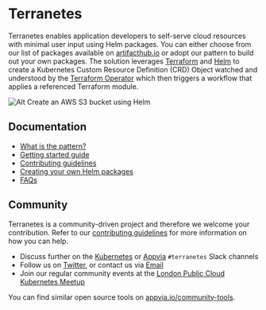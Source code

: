 # Terranetes

Terranetes enables application developers to self-serve cloud resources with minimal user input using Helm packages. You can either choose from our list of packages available on [artifacthub.io](https://artifacthub.io/packages/search?ts_query_web=appvia) or adopt our pattern to build out your own packages. The solution leverages [Terraform](https://www.terraform.io/) and [Helm](https://helm.sh/) to create a Kubernetes Custom Resource Definition (CRD) Object watched and understood by the [Terraform Operator](https://github.com/isaaguilar/terraform-operator) which then triggers a workflow that applies a referenced Terraform module.

![Alt Create an AWS S3 bucket using Helm](https://github.com/appvia/terranetes/blob/main/images/terranetes.gif)

## Documentation
- [What is the pattern?](../docs/what-is-the-pattern.md)
- [Getting started guide](../docs/getting-started.md)
- [Contributing guidelines](../docs/contributing-guidelines.md)
- [Creating your own Helm packages](../docs/creating-your-own-helm-packages.md)
- [FAQs](../docs/faqs.md)

## Community
Terranetes is a community-driven project and therefore we welcome your contribution. Refer to our [contributing guidelines](../docs/contributing-guidelines.md) for more information on how you can help.
- Discuss further on the [Kubernetes](https://slack.k8s.io/) or [Appvia](https://join.slack.com/t/appvia-community/shared_invite/zt-rcqz9vif-eDDQrbD_EAZBxsem30c2bQ) `#terranetes` Slack channels
- Follow us on [Twitter](https://twitter.com/appvia_io), or contact us via [Email](info@appvia.io)
- Join our regular community events at the [London Public Cloud Kubernetes Meetup](https://www.meetup.com/public-cloud-kubernetes-london/)

You can find similar open source tools on [appvia.io/community-tools](https://www.appvia.io/community-tools).
